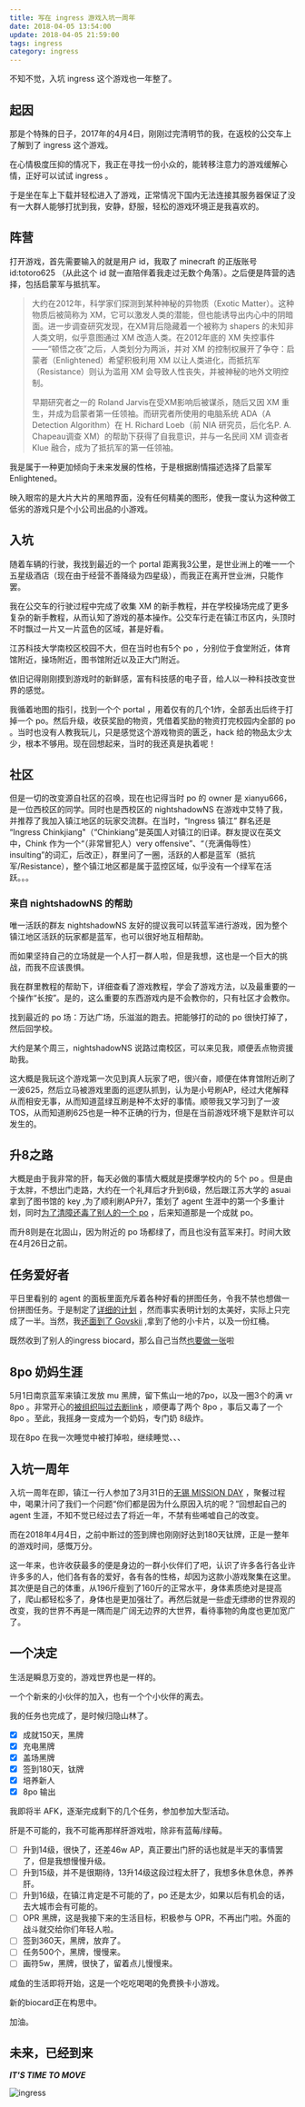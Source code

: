 ```yaml
---
title: 写在 ingress 游戏入坑一周年
date: 2018-04-05 13:54:00
update: 2018-04-05 21:59:00
tags: ingress
category: ingress
---
```


不知不觉，入坑 ingress 这个游戏也一年整了。

<!--more-->

## 起因

那是个特殊的日子，2017年的4月4日，刚刚过完清明节的我，在返校的公交车上了解到了 ingress 这个游戏。

在心情极度压抑的情况下，我正在寻找一份小众的，能转移注意力的游戏缓解心情，正好可以试试 ingress 。

于是坐在车上下载并轻松进入了游戏，正常情况下国内无法连接其服务器保证了没有一大群人能够打扰到我，安静，舒服，轻松的游戏环境正是我喜欢的。

## 阵营

打开游戏，首先需要输入的就是用户 id，我取了 minecraft 的正版账号 id:totoro625 （从此这个 id 就一直陪伴着我走过无数个角落）。之后便是阵营的选择，包括启蒙军与抵抗军。

> 大约在2012年，科学家们探测到某种神秘的异物质（Exotic Matter）。这种物质后被简称为 XM，它可以激发人类的潜能，但也能诱导出内心中的阴暗面。进一步调查研究发现，在XM背后隐藏着一个被称为 shapers 的未知非人类文明，似乎意图通过 XM 改造人类。在2012年底的 XM 失控事件——“顿悟之夜”之后，人类划分为两派，并对 XM 的控制权展开了争夺：启蒙者（Enlightened）希望积极利用 XM 以让人类进化，而抵抗军（Resistance）则认为滥用 XM 会导致人性丧失，并被神秘的地外文明控制。
>
> 早期研究者之一的 Roland Jarvis在受XM影响后被谋杀，随后又因 XM 重生，并成为启蒙者第一任领袖。而研究者所使用的电脑系统 ADA（A Detection Algorithm）在 H. Richard Loeb（前 NIA 研究员，后化名P. A. Chapeau调查 XM）的帮助下获得了自我意识，并与一名民间 XM 调查者 Klue 融合，成为了抵抗军的第一任领袖。

我是属于一种更加倾向于未来发展的性格，于是根据剧情描述选择了启蒙军 Enlightened。

映入眼帘的是大片大片的黑暗界面，没有任何精美的图形，使我一度认为这种做工低劣的游戏只是个小公司出品的小游戏。

## 入坑

随着车辆的行驶，我找到最近的一个 portal 距离我3公里，是世业洲上的唯一一个五星级酒店（现在由于经营不善降级为四星级），而我正在离开世业洲，只能作罢。

我在公交车的行驶过程中完成了收集 XM 的新手教程，并在学校操场完成了更多复杂的新手教程，从而认知了游戏的基本操作。公交车行走在镇江市区内，头顶时不时飘过一片又一片蓝色的区域，甚是好看。

江苏科技大学南校区校园不大，但在当时也有5个 po ，分别位于食堂附近，体育馆附近，操场附近，图书馆附近以及正大门附近。

依旧记得刚刚摸到游戏时的新鲜感，富有科技感的电子音，给人以一种科技改变世界的感觉。

我循着地图的指引，找到一个个 portal ，用着仅有的几个1炸，全部丢出后终于打掉一个 po。然后升级，收获奖励的物资，凭借着奖励的物资打完校园内全部的 po 。当时也没有人教我玩儿，只是感觉这个游戏物资的匮乏，hack 给的物品太少太少，根本不够用。现在回想起来，当时的我还真是执着呢！

## 社区

但是一切的改变源自社区的召唤，现在也记得当时 po 的 owner 是 xianyu666，是一位西校区的同学。同时也是西校区的 nightshadowNS 在游戏中艾特了我，并推荐了我加入镇江地区的玩家交流群。在当时，“Ingress 镇江” 群名还是 “Ingress Chinkjiang"（“Chinkiang”是英国人对镇江的旧译。群友提议在英文中，Chink 作为一个“（非常冒犯人）very offensive”、“（充满侮辱性）insulting”的词汇，后改正），群里问了一圈，活跃的人都是蓝军（抵抗军/Resistance），整个镇江地区都是属于蓝控区域，似乎没有一个绿军在活跃。。。

### 来自 nightshadowNS 的帮助

唯一活跃的群友 nightshadowNS 友好的提议我可以转蓝军进行游戏，因为整个镇江地区活跃的玩家都是蓝军，也可以很好地互相帮助。

而如果坚持自己的立场就是一个人打一群人啦，但是我想，这也是一个巨大的挑战，而我不应该畏惧。

我在群里教程的帮助下，详细查看了游戏教程，学会了游戏方法，以及最重要的一个操作“长按”。是的，这么重要的东西游戏内是不会教你的，只有社区才会教你。

找到最近的 po 场：万达广场，乐滋滋的跑去。把能够打的动的 po 很快打掉了，然后回学校。

大约是某个周三，nightshadowNS 说路过南校区，可以来见我，顺便丢点物资援助我。

这大概是我玩这个游戏第一次见到真人玩家了吧，很兴奋，顺便在体育馆附近刷了一波625，然后立马被游戏里面的巡逻队抓到，认为是小号刷AP，经过大佬解释从而相安无事，从而知道蓝绿互刷是种不太好的事情。顺带我又学习到了一波 TOS，从而知道刷625也是一种不正确的行为，但是在当前游戏环境下是默许可以发生的。

## 升8之路

大概是由于我非常的肝，每天必做的事情大概就是摸爆学校内的 5个 po 。但是由于太胖，不想出门走路，大约在一个礼拜后才升到6级，然后跟江苏大学的 asuai 拿到了图书馆的 key ,为了顺利刷AP升7，策划了 agent 生涯中的第一个多重计划，同时[为了清障还毒了别人的一个 po](https://totoro.ink/ingress/420dalao.html) ，后来知道那是一个成就 po。

而升8则是在北固山，因为附近的 po 场都绿了，而且也没有蓝军来打。时间大致在4月26日之前。

## 任务爱好者

平日里看别的 agent 的面板里面充斥着各种好看的拼图任务，令我不禁也想做一份拼图任务。于是制定了[详细的计划](https://totoro.ink/ingress/427nanjing-plan.html) ，然而事实表明计划的太美好，实际上只完成了一半。当然，我[还面到了 Govskii](https://totoro.ink/ingress/427nanjing.html) ,拿到了他的小卡片，以及一份红桶。

既然收到了别人的ingress biocard，那么自己当然[也要做一张](https://totoro.ink/ingress/ingress-biocard.html)啦

## 8po 奶妈生涯

5月1日南京蓝军来镇江发放 mu 黑牌，留下焦山一地的7po，以及一圈3个的满 vr 8po 。非常开心的[被组织叫过去断link](https://totoro.ink/ingress/52link.html) ，顺便毒了两个 8po ，事后又毒了一个 8po 。至此，我摇身一变成为一个奶妈，专门奶 8级炸。

现在8po 在我一次睡觉中被打掉啦，继续睡觉、、、

## 入坑一周年

入坑一周年在即，镇江一行人参加了3月31日的[无锡 MISSION DAY](https://totoro.ink/ingress/331wuxi-missionday.html) ，聚餐过程中，喝果汁问了我们一个问题“你们都是因为什么原因入坑的呢？”回想起自己的 agent 生涯，不知不觉已经过去了将近一年，不禁有些唏嘘自己的改变。

而在2018年4月4日，之前中断过的签到牌也刚刚好达到180天钛牌，正是一整年的游戏时间，感慨万分。

这一年来，也许收获最多的便是身边的一群小伙伴们了吧，认识了许多各行各业许许多多的人，他们各有各的爱好，各有各的性格，却因为这款小游戏聚集在这里。其次便是自己的体重，从196斤瘦到了160斤的正常水平，身体素质绝对是提高了，爬山都轻松多了，身体也是更加强壮了。再然后就是一些虚无缥缈的世界观的改变，我的世界不再是一隅而是广阔无边界的大世界，看待事物的角度也更加宽广了。

## 一个决定

生活是瞬息万变的，游戏世界也是一样的。

一个个新来的小伙伴的加入，也有一个个小伙伴的离去。

我的任务也完成了，是时候归隐山林了。

- [x] 成就150天，黑牌
- [x] 充电黑牌
- [x] 盖场黑牌
- [x] 签到180天，钛牌
- [x] 培养新人
- [x] 8po 输出

我即将半 AFK，逐渐完成剩下的几个任务，参加参加大型活动。

肝是不可能的，我不可能再那样肝游戏啦，除非有蓝莓/绿莓。

- [ ] 升到14级，很快了，还差46w AP，真正要出门肝的话也就是半天的事情罢了，但是我想慢慢升级。
- [ ] 升到15级，并不是很期待，13升14级这段过程太肝了，我想多休息休息，养养肝。
- [ ] 升到16级，在镇江肯定是不可能的了，po 还是太少，如果以后有机会的话，去大城市会有可能的。
- [ ] OPR 黑牌，这是我接下来的生活目标，积极参与 OPR，不再出门啦。外面的战斗就交给你们年轻人啦。
- [ ] 签到360天，黑牌，放弃了。
- [ ] 任务500个，黑牌，慢慢来。
- [ ] 画符5w，黑牌，很快了，留着点儿慢慢来。

咸鱼的生活即将开始，这是一个吃吃喝喝的免费换卡小游戏。

新的biocard正在构思中。

加油。

## 未来，已经到来

 ***IT'S TIME TO MOVE***

![ingress](https://img.totoro.pub/blog/ingress/ZYDK.gif)


